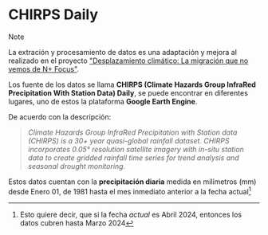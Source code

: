 # CHIRPS Daily

> [!NOTE]
> 
> La extración y procesamiento de datos es una adaptación y mejora al realizado en el proyecto ["Desplazamiento climático: La migración que no vemos de N+ Focus"](https://github.com/nmasfocusdatos/desplazamiento-climatico).

Los fuente de los datos se llama **CHIRPS (Climate Hazards Group InfraRed Precipitation With Station Data) Daily**, se puede encontrar en diferentes lugares, uno de estos la plataforma **Google Earth Engine**.

De acuerdo con la descripción:

> _Climate Hazards Group InfraRed Precipitation with Station data (CHIRPS) is a 30+ year quasi-global rainfall dataset. CHIRPS incorporates 0.05° resolution satellite imagery with in-situ station data to create gridded rainfall time series for trend analysis and seasonal drought monitoring._

Estos datos cuentan con la **precipitación diaria** medida en milímetros (mm) desde Enero 01, de 1981 hasta el mes inmediato anterior a la fecha actual[^1]

[^1]: Esto quiere decir, que si la fecha _actual_ es Abril 2024, entonces los datos cubren hasta Marzo 2024